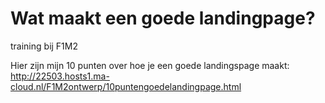 # Wat maakt een goede landingpage?
training bij F1M2

Hier zijn mijn 10 punten over hoe je een goede landingspage maakt:
http://22503.hosts1.ma-cloud.nl/F1M2ontwerp/10puntengoedelandingpage.html